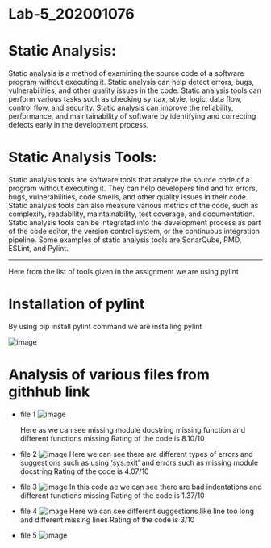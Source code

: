 # Lab-5_202001076

# Static Analysis:
Static analysis is a method of examining the source code of a software program without
executing it. Static analysis can help detect errors, bugs, vulnerabilities, and other quality issues
in the code. Static analysis tools can perform various tasks such as checking syntax, style,
logic, data flow, control flow, and security. Static analysis can improve the reliability,
performance, and maintainability of software by identifying and correcting defects early in the
development process.

# Static Analysis Tools:
Static analysis tools are software tools that analyze the source code of a program without
executing it. They can help developers find and fix errors, bugs, vulnerabilities, code smells, and
other quality issues in their code. Static analysis tools can also measure various metrics of the
code, such as complexity, readability, maintainability, test coverage, and documentation. Static
analysis tools can be integrated into the development process as part of the code editor, the
version control system, or the continuous integration pipeline. Some examples of static analysis
tools are SonarQube, PMD, ESLint, and Pylint.

-----------------------------------------------------------------------------------------------------------------------------------------------------------------------
Here from the list of tools given in the assignment we are using pylint

# Installation of pylint
By using pip install pylint command we are installing pylint

![image](https://user-images.githubusercontent.com/123475855/225271293-e8359c50-7a00-4ae3-bba2-ae6961001fb1.png)

# Analysis of various files from githhub link

* file 1
  ![image](https://user-images.githubusercontent.com/123475855/225271863-ea7c8aff-fa54-4b32-95b6-127f3f2e1061.png)
   
   Here as we can see missing module docstring missing function and different functions missing
   Rating of the code is 8.10/10

* file 2
  ![image](https://user-images.githubusercontent.com/123475855/225272494-3092a09d-b116-4eed-bed4-df82e9c519d7.png)
   Here we can see there are different types of errors and suggestions such as using ‘sys.exit’
   and errors such as missing module docstring
   Rating of the code is 4.07/10

* file 3
  ![image](https://user-images.githubusercontent.com/123475855/225273207-1c2839fd-399e-407f-9ab3-b7780f1b21f4.png)
  In this code ae we can see there are bad indentations and different functions missing
  Rating of the code is 1.37/10
  
* file 4
  ![image](https://user-images.githubusercontent.com/123475855/225274061-0a431789-272e-465a-add9-2d789e5fbee1.png)
  Here we can see different suggestions like line too long and different missing lines
  Rating of the code is 3/10

* file 5
  ![image](https://user-images.githubusercontent.com/123475855/225274803-04bab1b9-65d1-49f2-86f2-e0443862cd58.png)
  





